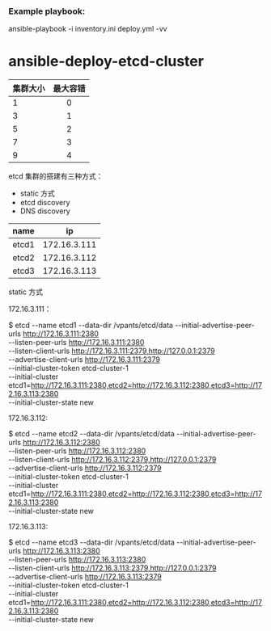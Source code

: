 ### Example playbook:

ansible-playbook -i inventory.ini deploy.yml -vv


# ansible-deploy-etcd-cluster

| 集群大小   |    最大容错  |
| :-------- | :--:    |
| 1	      |    0      |
| 3	      |    1      |
| 5	      |    2      |
| 7	      |    3      |
| 9	      |    4      |

etcd 集群的搭建有三种方式：

* static 方式
* etcd discovery
* DNS discovery

|name	 | ip |
| :-------- | :--:    |
|etcd1 | 172.16.3.111 |
|etcd2 | 172.16.3.112 |
|etcd3 | 172.16.3.113 |

static 方式


172.16.3.111：

$ etcd --name etcd1 --data-dir /vpants/etcd/data --initial-advertise-peer-urls http://172.16.3.111:2380 \
  --listen-peer-urls http://172.16.3.111:2380 \
  --listen-client-urls http://172.16.3.111:2379,http://127.0.0.1:2379 \
  --advertise-client-urls http://172.16.3.111:2379 \
  --initial-cluster-token etcd-cluster-1 \
  --initial-cluster etcd1=http://172.16.3.111:2380,etcd2=http://172.16.3.112:2380,etcd3=http://172.16.3.113:2380 \
  --initial-cluster-state new
  
172.16.3.112:

$ etcd --name etcd2 --data-dir /vpants/etcd/data --initial-advertise-peer-urls http://172.16.3.112:2380 \
  --listen-peer-urls http://172.16.3.112:2380 \
  --listen-client-urls http://172.16.3.112:2379,http://127.0.0.1:2379 \
  --advertise-client-urls http://172.16.3.112:2379 \
  --initial-cluster-token etcd-cluster-1 \
  --initial-cluster etcd1=http://172.16.3.111:2380,etcd2=http://172.16.3.112:2380,etcd3=http://172.16.3.113:2380 \
  --initial-cluster-state new
  
 172.16.3.113:
 
 $ etcd --name etcd3 --data-dir /vpants/etcd/data --initial-advertise-peer-urls http://172.16.3.113:2380 \
  --listen-peer-urls http://172.16.3.113:2380 \
  --listen-client-urls http://172.16.3.113:2379,http://127.0.0.1:2379 \
  --advertise-client-urls http://172.16.3.113:2379 \
  --initial-cluster-token etcd-cluster-1 \
  --initial-cluster etcd1=http://172.16.3.111:2380,etcd2=http://172.16.3.112:2380,etcd3=http://172.16.3.113:2380 \
  --initial-cluster-state new
